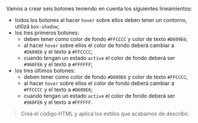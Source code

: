 Vamos a crear seis botones teniendo en cuenta los siguientes lineamientos:

* todos los botones al hacer `hover` sobre ellos deben tener un contorno, utilizá `box-shadow`;
* los tres primeros botones:
  * deben tener como color de fondo `#FFCCCC` y color de texto `#D609E6`;
  * al hacer `hover` sobre ellos el color de fondo deberá cambiar a `#D609E6` y el texto a `#FFCCCC`;
  * cuando tengan un estado `active` el color de fondo deberá ser `#960FE6` y el texto a `#FFFFFF`;
* los tres últimos botones:
  * deben tener como color de fondo `#D609E6` y color de texto `#FFCCCC`;
  * al hacer `hover` sobre ellos el color de fondo deberá cambiar a `#FFCCCC` y el texto a `#D609E6`;
  * cuando tengan un estado `active` el color de fondo deberá ser `#960FE6` y el texto a `#FFFFFF`.
  
> Creá el código HTML y aplicá los estilos que acabamos de describir.